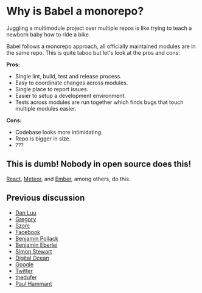 # Why is Babel a monorepo?

Juggling a multimodule project over multiple repos is like trying to teach a newborn baby how to
ride a bike.

Babel follows a monorepo approach, all officially maintained modules are in the same repo.
This is quite taboo but let's look at the pros and cons:

**Pros:**

 * Single lint, build, test and release process.
 * Easy to coordinate changes across modules.
 * Single place to report issues.
 * Easier to setup a development environment.
 * Tests across modules are run together which finds bugs that touch multiple modules easier.

**Cons:**

 * Codebase looks more intimidating.
 * Repo is bigger in size.
 * ???

## This is dumb! Nobody in open source does this!

[React](https://github.com/facebook/react/tree/master/packages), [Meteor](https://github.com/meteor/meteor/tree/devel/packages), and [Ember](https://github.com/emberjs/ember.js/tree/master/packages), among others, do this.

## Previous discussion

- [Dan Luu](http://danluu.com/monorepo/)
- [Gregory](http://gregoryszorc.com/blog/2014/09/09/on-monolithic-repositories/)
- [Szorc](http://gregoryszorc.com/blog/2015/02/17/lost-productivity-due-to-non-unified-repositories/)
- [Face](https://developers.facebooklive.com/videos/561/big-code-developer-infrastructure-at-facebook-s-scale)[book](https://code.facebook.com/posts/218678814984400/scaling-mercurial-at-facebook/)
- [Benjamin Pollack](http://bitquabit.com/post/unorthodocs-abandon-your-dvcs-and-return-to-sanity/)
- [Benjamin Eberlei](https://qafoo.com/resources/presentations/froscon_2015/monorepos.html)
- [Simon Stewart](http://blog.rocketpoweredjetpants.com/2015/04/monorepo-one-source-code-repository-to.html)
- [Digital Ocean](https://www.digitalocean.com/company/blog/taming-your-go-dependencies/)
- [Google](http://www.infoq.com/presentations/Development-at-Google)
- [Twitter](http://git-merge.com/videos/scaling-git-at-twitter-wilhelm-bierbaum.html)
- [thedufer](http://www.reddit.com/r/programming/comments/1unehr/scaling_mercurial_at_facebook/cek9nkq)
- [Paul Hammant](http://paulhammant.com/categories.html#trunk_based_development)
